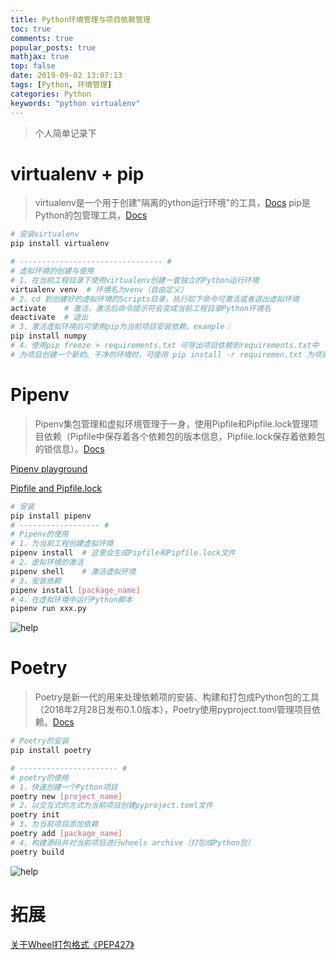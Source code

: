 ```yaml
---
title: Python环境管理与项目依赖管理
toc: true
comments: true
popular_posts: true
mathjax: true
top: false
date: 2019-09-02 13:07:13
tags: [Python, 环境管理]
categories: Python
keywords: "python virtualenv"
---
```


>个人简单记录下

# virtualenv + pip

>virtualenv是一个用于创建"隔离的ython运行环境"的工具，[Docs](https://virtualenv.pypa.io/en/latest/)
>pip是Python的包管理工具，[Docs](https://pip.pypa.io/en/stable/)

```bash
# 安装virtualenv
pip install virtualenv

# -------------------------------- #
# 虚拟环境的创建与使用
# 1、在当前工程目录下使用virtualenv创建一套独立的Python运行环境
virtualenv venv  # 环境名为venv（自由定义）
# 2、cd 到创建好的虚拟环境的Scripts目录，执行如下命令可激活或者退出虚拟环境
activate    # 激活，激活后命令提示符会变成当前工程目录Python环境名
deactivate  # 退出
# 3、激活虚拟环境后可使用pip为当前项目安装依赖，example：
pip install numpy
# 4、使用pip freeze > requirements.txt 可导出项目依赖到requirements.txt中
# 为项目创建一个新的、干净的环境时，可使用 pip install -r requiremen.txt 为项目安装依赖
```

<!-- more -->

# Pipenv

>Pipenv集包管理和虚拟环境管理于一身，使用Pipfile和Pipfile.lock管理项目依赖（Pipfile中保存着各个依赖包的版本信息，Pipfile.lock保存着依赖包的锁信息）。[Docs](https://docs.pipenv.org/en/latest/)

[Pipenv playground](https://rootnroll.com/d/pipenv/)

[Pipfile and Pipfile.lock](https://blog.windrunner.me/python/pip.html#pipfile-%E4%B8%8E-pipfilelock)

```bash
# 安装
pip install pipenv
# ------------------ #
# Pipenv的使用
# 1、为当前工程创建虚拟环境
pipenv install  # 这里会生成Pipfile和Pipfile.lock文件
# 2、虚拟环境的激活
pipenv shell    # 激活虚拟环境
# 3、安装依赖
pipenv install [package_name]
# 4、在虚拟环境中运行Python脚本
pipenv run xxx.py
```

![help](https://img.vim-cn.com/d0/174c52397492e29396bd3b35be1b842c560a5f.png)

# Poetry

>Poetry是新一代的用来处理依赖项的安装、构建和打包成Python包的工具（2018年2月28日发布0.1.0版本），Poetry使用pyproject.toml管理项目依赖。[Docs](https://poetry.eustace.io/docs/)

```bash
# Poetry的安装
pip install poetry

# ---------------------- #
# poetry的使用
# 1、快速创建一个Python项目
poetry new [project_name]
# 2、以交互式的方式为当前项目创建pyproject.toml文件
poetry init
# 3、为当前项目添加依赖
poetry add [package_name]
# 4、构建源码并对当前项目进行wheels archive（打包成Python包）
poetry build
```

![help](https://img.vim-cn.com/19/0c0b38a2733929e1d9f5e29ed870b5f0ce7ac3.png )

# 拓展

[关于Wheel打包格式《PEP427》](https://www.python.org/dev/peps/pep-0427/)


